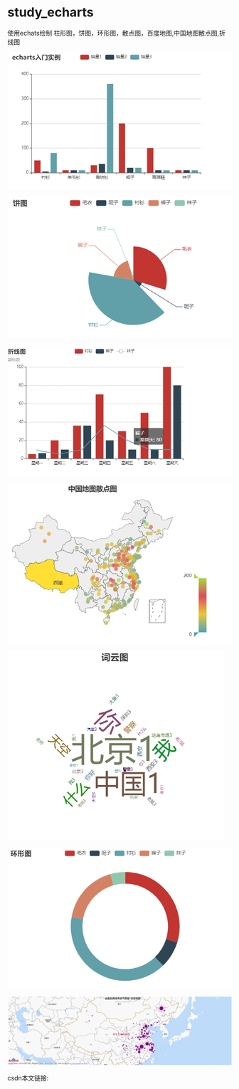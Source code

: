 # study_echarts
使用echats绘制 柱形图，饼图，环形图，散点图，百度地图,中国地图散点图,折线图

![](https://github.com/Ccxcui/study_echarts/raw/master/%E7%BB%93%E6%9E%9C/%E5%A4%9A%E4%B8%AA%E6%9F%B1%E5%BD%A2%E5%9B%BE.PNG)

![](https://github.com/Ccxcui/study_echarts/raw/master/%E7%BB%93%E6%9E%9C/%E9%A5%BC%E5%9B%BE.PNG)

![](https://github.com/Ccxcui/study_echarts/raw/master/%E7%BB%93%E6%9E%9C/%E6%8A%98%E7%BA%BF%E5%9B%BE+%E6%9F%B1%E5%BD%A2%E5%9B%BE.PNG)

![](https://github.com/Ccxcui/study_echarts/raw/master/%E7%BB%93%E6%9E%9C/%E4%B8%AD%E5%9B%BD%E5%9C%B0%E5%9B%BE%E6%95%A3%E7%82%B9%E5%9B%BE.png)

![](https://github.com/Ccxcui/study_echarts/raw/master/%E7%BB%93%E6%9E%9C/%E4%BA%94%E8%A7%92%E6%98%9F%E8%AF%8D%E4%BA%91%E5%9B%BE.PNG)

![](https://github.com/Ccxcui/study_echarts/raw/master/%E7%BB%93%E6%9E%9C/%E7%8E%AF%E5%BD%A2%E5%9B%BE.PNG)

![](https://github.com/Ccxcui/study_echarts/raw/master/%E7%BB%93%E6%9E%9C/%E5%85%A8%E5%9B%BD%E5%9F%8E%E5%B8%82%E7%A9%BA%E6%B0%94%E8%B4%A8%E9%87%8F.PNG)

csdn本文链接:
